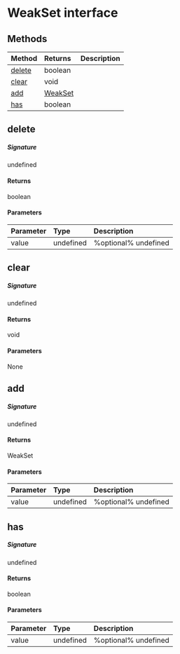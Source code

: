 # WeakSet<T> interface








## Methods

| Method	   |  Returns	| Description|
|:-------------|:-------|:-----------|
|[delete](#delete)      |  boolean |  |
|[clear](#clear)      |  void |  |
|[add](#add)      | [ WeakSet<T>](WeakSet.md) |  |
|[has](#has)      |  boolean |  |



## delete



##### Signature
undefined

#### Returns
 boolean

#### Parameters


| Parameter	   | Type    | Description |
|:-------------|:---------------|:------------|
| value     | undefined | %optional% undefined |


## clear



##### Signature
undefined

#### Returns
 void

#### Parameters
None


## add



##### Signature
undefined

#### Returns
 WeakSet<T>

#### Parameters


| Parameter	   | Type    | Description |
|:-------------|:---------------|:------------|
| value     | undefined | %optional% undefined |


## has



##### Signature
undefined

#### Returns
 boolean

#### Parameters


| Parameter	   | Type    | Description |
|:-------------|:---------------|:------------|
| value     | undefined | %optional% undefined |

